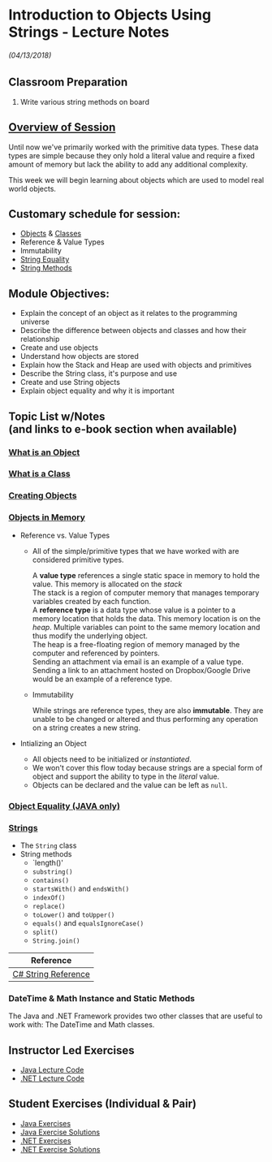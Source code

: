 <link rel="stylesheet" type="text/css" media="all" href="./styles/style.css" />

# Introduction to Objects Using Strings - Lecture Notes
###### (04/13/2018)

## Classroom Preparation

1. Write various string methods on board

## [**Overview of Session**](http://book.techelevator.com/java/introduction-to-objects/01_intro.html) 

Until now we've primarily worked with the primitive data types. These data types are simple because they only hold a literal value and require a fixed amount of memory but lack the ability to add any additional complexity.

This week we will begin learning about objects which are used to model real world objects. 

## **Customary schedule for session:** 

* [Objects](http://book.techelevator.com/java/introduction-to-objects/05_what-is-an-object.html) & [Classes](http://book.techelevator.com/java/introduction-to-objects/10_what-is-a-class.html)
* Reference & Value Types
* Immutability
* [String Equality](http://book.techelevator.com/java/introduction-to-objects/25_object-equality.html)
* [String Methods](http://book.techelevator.com/java/introduction-to-objects/30_strings.html)

## **Module Objectives:** 
* Explain the concept of an object as it relates to the programming universe
* Describe the difference between objects and classes and how their relationship
* Create and use objects
* Understand how objects are stored
* Explain how the Stack and Heap are used with objects and primitives
* Describe the String class, it's purpose and use
* Create and use String objects
* Explain object equality and why it is important

## **Topic List w/Notes** <div class=topicNote>(and <span class='link'>links</span> to e-book section when available)</div>

### [What is an Object](http://book.techelevator.com/java/introduction-to-objects/05_what-is-an-object.html)

### [What is a Class](http://book.techelevator.com/java/introduction-to-objects/10_what-is-a-class.html)

### [Creating Objects](http://book.techelevator.com/java/introduction-to-objects/15_creating-objects.html)

### [Objects in Memory](http://book.techelevator.com/java/introduction-to-objects/20_stack-versus-heap.html)

- Reference vs. Value Types

    - All of the simple/primitive types that we have worked with are considered primitive types. 

        <div class="definition note">A <strong>value type</strong> references a single static space in memory to hold the value. This memory is allocated on the <em>stack</em></div>

        <div class="definition note">The stack is a region of computer memory that manages temporary variables created by each function.</div>

        <div class="definition note">A <strong>reference type</strong> is a data type whose value is a pointer to a memory location that holds the data. This memory location is on the <em>heap</em>. Multiple variables can point to the same memory location and thus modify the underlying object.</div> 

        <div class="definition note">The heap is a free-floating region of memory managed by the computer and referenced by pointers.</div>

        <div class="analogy note">Sending an attachment via email is an example of a value type. Sending a link to an attachment hosted on Dropbox/Google Drive would be an example of a reference type.</div>

   - Immutability

     <div class="caution note">While strings are reference types, they are also  <strong>immutable</strong>. They are unable to be changed or altered and thus performing any operation on a string creates a new string.</div>

- Intializing an Object

    - All objects need to be initialized or *instantiated*. 
    - We won't cover this flow today because strings are a special form of object and support the ability to type in the *literal* value.
    - Objects can be declared and the value can be left as `null`.

### [Object Equality (JAVA only)](http://book.techelevator.com/java/introduction-to-objects/25_object-equality.html)


### [Strings](http://book.techelevator.com/java/introduction-to-objects/30_strings.html)
- The `String` class
- String methods
    - `length()'
    - `substring()`
    - `contains()`
    - `startsWith()` and `endsWith()`
    - `indexOf()`
    - `replace()`
    - `toLower()` and `toUpper()`
    - `equals()` and `equalsIgnoreCase()`
    - `split()`
    - `String.join()`



| Reference |
|-----------|
|[C# String Reference](https://msdn.microsoft.com/en-us/library/system.string(v=vs.110).aspx)|

### DateTime & Math Instance and Static Methods

The Java and .NET Framework provides two other classes that are useful to work with: The DateTime and Math classes.

## Instructor Led Exercises

- [Java Lecture Code](https://bitbucket.org/te-curriculum/m1-java-introduction-to-objects-lecture)
- [.NET Lecture Code](https://bitbucket.org/te-curriculum/m1-csharp-strings-lecture)

## Student Exercises (Individual & Pair)

- [Java Exercises](https://bitbucket.org/te-curriculum/m1-java-introduction-to-objects-exercises)
- [Java Exercise Solutions](https://bitbucket.org/te-curriculum/m1-java-introduction-to-objects-solutions)
- [.NET Exercises](https://bitbucket.org/te-curriculum/m1-csharp-strings-exercises)
- [.NET Exercise Solutions](https://bitbucket.org/te-curriculum/m1-csharp-strings-solution)

